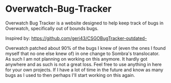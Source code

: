 # Overwatch-Bug-Tracker
Overwatch Bug Tracker is a website designed to help keep track of bugs in Overwatch, specifically out of bounds bugs.

Inspired by: https://github.com/geri43/CSGOBugTracker-outdated-

Overwatch patched about 90% of the bugs I knew of (even the ones I found myself that no one else knew of) in one change to Sombra's translocator. As such I am not planning on working on this anymore. It hardly got anywhere and as such is not a great loss. Feel free to use anything in here for your own projects. If I have a lot of time in the future and know as many bugs as I used to then perhaps I'll start working on this again.
